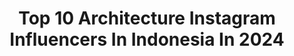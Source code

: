 ---
title: Top 10 Architecture Instagram Influencers In Indonesia In 2024
description: >-
  Find top architecture Instagram influencers in Indonesia in 2024. Most popular hashtags: #architecture #arsitektur #rumahminimalis #rumahmodern.
platform: Instagram
hits: 106
text_top: See the top-rated Instagram accounts on inBeat.
text_bottom: Our platform aggregates 106 Instagram influencers like this in Indonesia for you to work with.
profiles:
  - username: "ikanatassa"
    fullname: >-
      Ika Natassa
    bio: >-
      Banker & writer of Twivortiare, Critical Eleven, Antologi Rasa, The Architecture of Love, Heartbreak Motel, and more. Inquiries: inatassa@gmail.com
    location: "Indonesia"
    followers: 129005
    engagement: 125
    commentsToLikes: 0.014249
    id: ck8swkpkmeeyr0j78b5akk5ou
    verified: true
    hashtags: "#twivortiare, #heartbreakmotel, #heartbreakmotelfilm, #antologirasa"
  - username: "isyariana"
    fullname: >-
      ISYARIANA
    bio: >-
      Actress | Singer 🇲🇾 YSI ENTERTAINMENT Manager 📞 +60 19-400 2887 Nida Nan Budak Architecture Preloved page @prelovebyisyariana
    location: "Indonesia"
    followers: 396585
    engagement: 101
    commentsToLikes: 0.014509
    id: ck0tug6ca70ev0i19ihw6ufr1
    verified: false
    hashtags: "#tv3, #samarinda, #biarkaniapergi, #faizal"
  - username: "muzammilhb"
    fullname: >-
      Muzammil Hasballah 🇮🇩
    bio: >-
      Da’i, Qari Digitalpreneur, Architecture Enthusiast ⠀ Owner @habbanesia @millahtour.id BA @quranalqosbah ⠀ 📲 +62 811 200 2013 (WA) ⠀
    location: "Indonesia"
    followers: 4642177
    engagement: 57
    commentsToLikes: 0.004319
    id: ck0vvftm5oy5k0i19xen5ktam
    verified: true
    hashtags: "#jalanyangkupilih, #habbanesia, #muzammilhb, #tadabburmakna"
  - username: "archifolk"
    fullname: >-
      ARCHIFOLK™
    bio: >-
      An inspiring aesthetic places [Lifestyle, Cafe & Architecture] 📍Jakarta ✨Socmed manager 10+ cafe 👇🏻Join grup wa gratis “Cafe Owner”
    location: "Indonesia"
    followers: 110949
    engagement: 124
    commentsToLikes: 0.014803
    id: cl34yjmaf08m20i23rltud3ch
    verified: false
    hashtags: "#masfotokopi, #proudofyourlocalcoffeeshop, #mbakfotokopi, #archifolk"
  - username: "ibukubali"
    fullname: >-
      IBUKU Studio — Elora Hardy
    bio: >-
      Rooted in bamboo innovation with an ever-expanding material palette, we merge architecture with the artisanal, igniting delight and provoking wonder.
    location: "Indonesia"
    followers: 141678
    engagement: 79
    commentsToLikes: 0.015107
    id: ck13cnhg4183g0i19t0lvdv4y
    verified: false
    hashtags: "#livingarchitecture, #bamboobuilding, #organicarchitecture, #bambooarchitecture"
  - username: "atelier_riri"
    fullname: >-
      atelier riri
    bio: >-
      architecture & design enthusiast •indonesia • atelierriri.com #atelierriri @kiris_house2.2 @ar_tivities More information contact us! ⬇️
    location: "Indonesia"
    followers: 163555
    engagement: 74
    commentsToLikes: 0.005584
    id: ck5cj61ylu1wu0i11lg6tq7l6
    verified: true
    hashtags: "#rumahidaman, #arsitekindonesia, #architect, #architecture"
  - username: "alacasa_id"
    fullname: >-
      CASA Ind
    bio: >-
      Your Dependable Source of Design & Architecture (@mramedia)
    location: "Indonesia"
    followers: 171489
    engagement: 18
    commentsToLikes: 0.015919
    id: ck5q1n6fybsto0i11brkdpzqu
    verified: false
    hashtags: "#desainalacasa, #casaprinted2023, #casareview, #inspirasialacasa"
  - username: "itsteme"
    fullname: >-
      teme Abdullah
    bio: >-
      Architecture | Artist, Author. For books & exclusive items, visit @temeabdullah
    location: "Indonesia"
    followers: 228393
    engagement: 2097
    commentsToLikes: 0.014951
    id: ckap15meit5dw0i78yxxgh1x8
    verified: false
    hashtags: "#agongkita, #daulattuanku, #teme2020, #sketch"
  - username: "flori_anz_enk"
    fullname: >-
      Florian
    bio: >-
      Architecture and Minimalism Sony Alpha and iPhone Photographer | Clubhouse Host —————————————————————————————- Wedding and People -> @florianzenk_
    location: "Indonesia"
    followers: 32093
    engagement: 170
    commentsToLikes: 0.052484
    id: ck0vuzoh3mvie0i19eu2eomxy
    verified: false
    hashtags: "#visitzurich, #lookingup, #harmonyoflight, #minimalmood"
  - username: "rumah_purnama"
    fullname: >-
      Keluarga Purnama
    bio: >-
      Industrial House • Home Studio Rental • Photography • Architecture Enthusiasts Based in Bandung,Indonesia Concept by @rumah_purnama
    location: "Indonesia"
    followers: 33728
    engagement: 360
    commentsToLikes: 0.053032
    id: ckap45hw25xkl0i78b7o96qhw
    verified: false
    hashtags: "#rumahcantikidaman, #rumahcantik, #rumahindustrial, #rumahminimalis"
---